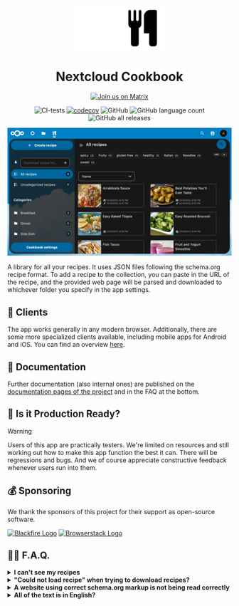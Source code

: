 <div align="center">

<img src="docs/assets/icon256x256.png" alt="Nextcloud Cookbook icon" width="100"/>
<img src="docs/assets/icon256x256-dark.png#gh-light-mode-only" alt="Nextcloud Cookbook icon" width="100"/>

# Nextcloud Cookbook

</div>

<div align="center">
<a href="https://matrix.to/#/#nextcloud-cookbook:matrix.org" >
    <img src="https://img.shields.io/matrix/nextcloud-cookbook:matrix.org?logo=matrix&label=Join%20the%20discussion&style=flat" alt="Join us on Matrix" >
</a>

![CI-tests](https://github.com/nextcloud/cookbook/workflows/CI/badge.svg)
[![codecov](https://codecov.io/gh/nextcloud/cookbook/branch/master/graph/badge.svg?token=J1DI0KGEX3)](https://codecov.io/gh/nextcloud/cookbook)
![GitHub](https://img.shields.io/github/license/nextcloud/cookbook)
![GitHub language count](https://img.shields.io/github/languages/count/nextcloud/cookbook)
![GitHub all releases](https://img.shields.io/github/downloads/nextcloud/cookbook/total?logo=github)

</div>

<p style="text-align:center;">
<img alt="A screenshot of how the app looks" src="./docs/assets/screenshot.png" width="900">
</p>
A library for all your recipes. It uses JSON files following the schema.org recipe format. To add a recipe to the collection, you can paste in the URL of the recipe, and the provided web page will be parsed and downloaded to whichever folder you specify in the app settings.


## 📱 Clients

The app works generally in any modern browser. Additionally, there are some more specialized clients available, including mobile apps for Android and iOS. You can find an overview [here](docs/user/clients/Index.md).

## 📖 Documentation
Further documentation (also internal ones) are published on the [documentation pages of the project](http://nextcloud.github.io/cookbook/) and in the FAQ at the bottom.


## 💼 Is it Production Ready?

> [!WARNING]  
> Users of this app are practically testers. We're limited on resources and still working out how to make this app function the best it can. There will be regressions and bugs. And we of course appreciate constructive feedback whenever users run into them.

## 💰 Sponsoring

We thank the sponsors of this project for their support as open-source software.

[<img alt="Blackfire Logo" src=".img/blackfire-io.png" style="height: 40px;">](https://www.blackfire.io) [<img alt="Browserstack Logo" src=".img/BrowserStack.png" style="height: 40px;">](https://www.browserstack.com/)

## 🧑‍🏫  F.A.Q.

<details>
  <summary><b>I can't see my recipes</b></summary>

Recipes are only shown in the UI if they are present in the database. It is likely you have recipes that haven't been indexed/added to the database yet. Try clicking the Settings > Rescan library button to compare the database with what is in your recipes folder and apply any differences to the database.

If this still doesn't work, a full, non-incremental resync might help. This can be done by setting your recipes folder to a different (ideally empty) folder to clear the database. Setting the recipes folder back to what it was before should cause all your recipes to sync again, effectively refreshing the database.
</details>

<details>
  <summary><b>"Could not load recipe" when trying to download recipes?</b></summary>

A lot of websites are unfortunately not following the schema.org/Recipe standard, which makes their recipes impossible to read by this app.
</details>

<details>
  <summary><b>A website using correct schema.org markup is not being read correctly</b></summary>
The parser is far from perfect. If you can help out in any way, please [have a look at the parseRecipeHtml() method](https://github.com/nextcloud/nextcloud-cookbook/blob/master/lib/Service/RecipeService.php) and create a pull request with your changes.
</details>

<details>
  <summary><b>All of the text is in English?</b></summary>
	This app uses the [Transifex](https://app.transifex.com/nextcloud/nextcloud/cookbook/) translation system.
You might want to register there to help translating the app to new languages or report errors in existing translations.
</details>
